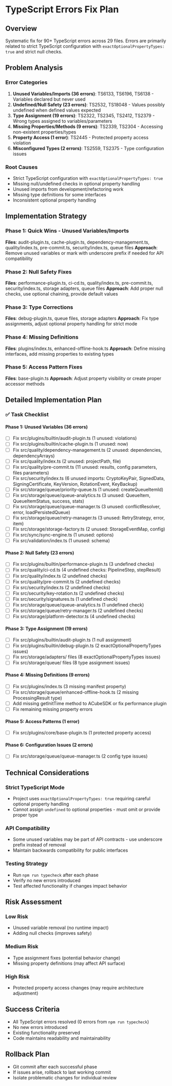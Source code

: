 # TypeScript Errors Fix Plan

## Overview
Systematic fix for 90+ TypeScript errors across 29 files. Errors are primarily related to strict TypeScript configuration with `exactOptionalPropertyTypes: true` and strict null checks.

## Problem Analysis

### Error Categories
1. **Unused Variables/Imports (36 errors)**: TS6133, TS6196, TS6138 - Variables declared but never used
2. **Undefined/Null Safety (23 errors)**: TS2532, TS18048 - Values possibly undefined when defined values expected
3. **Type Assignment (19 errors)**: TS2322, TS2345, TS2412, TS2379 - Wrong types assigned to variables/parameters
4. **Missing Properties/Methods (9 errors)**: TS2339, TS2304 - Accessing non-existent properties/types
5. **Property Access (1 error)**: TS2445 - Protected property access violation
6. **Misconfigured Types (2 errors)**: TS2559, TS2375 - Type configuration issues

### Root Causes
- Strict TypeScript configuration with `exactOptionalPropertyTypes: true`
- Missing null/undefined checks in optional property handling
- Unused imports from development/refactoring work
- Missing type definitions for some interfaces
- Inconsistent optional property handling

## Implementation Strategy

### Phase 1: Quick Wins - Unused Variables/Imports
**Files**: audit-plugin.ts, cache-plugin.ts, dependency-management.ts, quality/index.ts, pre-commit.ts, security/index.ts, queue files
**Approach**: Remove unused variables or mark with underscore prefix if needed for API compatibility

### Phase 2: Null Safety Fixes
**Files**: performance-plugin.ts, ci-cd.ts, quality/index.ts, pre-commit.ts, security/index.ts, storage adapters, queue files
**Approach**: Add proper null checks, use optional chaining, provide default values

### Phase 3: Type Corrections
**Files**: debug-plugin.ts, queue files, storage adapters
**Approach**: Fix type assignments, adjust optional property handling for strict mode

### Phase 4: Missing Definitions
**Files**: plugins/index.ts, enhanced-offline-hook.ts
**Approach**: Define missing interfaces, add missing properties to existing types

### Phase 5: Access Pattern Fixes
**Files**: base-plugin.ts
**Approach**: Adjust property visibility or create proper accessor methods

## Detailed Implementation Plan

### ✅ Task Checklist

#### Phase 1: Unused Variables (36 errors)
- [ ] Fix src/plugins/builtin/audit-plugin.ts (1 unused: violations)
- [ ] Fix src/plugins/builtin/cache-plugin.ts (1 unused: now)
- [ ] Fix src/quality/dependency-management.ts (2 unused: dependencies, dependencyArrays)
- [ ] Fix src/quality/index.ts (2 unused: projectPath, file)
- [ ] Fix src/quality/pre-commit.ts (11 unused: results, config parameters, files parameters)
- [ ] Fix src/security/index.ts (6 unused imports: CryptoKeyPair, SignedData, SigningCertificate, KeyVersion, RotationEvent, KeyBackup)
- [ ] Fix src/storage/queue/priority-queue.ts (1 unused: createQueueItemId)
- [ ] Fix src/storage/queue/queue-analytics.ts (3 unused: QueueItem, QueueItemStatus, success, stats)
- [ ] Fix src/storage/queue/queue-manager.ts (3 unused: conflictResolver, error, loadPersistedQueue)
- [ ] Fix src/storage/queue/retry-manager.ts (3 unused: RetryStrategy, error, item)
- [ ] Fix src/storage/storage-factory.ts (2 unused: StorageEventMap, config)
- [ ] Fix src/sync/sync-engine.ts (1 unused: options)
- [ ] Fix src/validation/index.ts (1 unused: schema)

#### Phase 2: Null Safety (23 errors)
- [ ] Fix src/plugins/builtin/performance-plugin.ts (3 undefined checks)
- [ ] Fix src/quality/ci-cd.ts (4 undefined checks: PipelineStep, stepResult)
- [ ] Fix src/quality/index.ts (2 undefined checks)
- [ ] Fix src/quality/pre-commit.ts (2 undefined checks)
- [ ] Fix src/security/index.ts (2 undefined checks)
- [ ] Fix src/security/key-rotation.ts (2 undefined checks)
- [ ] Fix src/security/signatures.ts (1 undefined check)
- [ ] Fix src/storage/queue/queue-analytics.ts (1 undefined check)
- [ ] Fix src/storage/queue/retry-manager.ts (2 undefined checks)
- [ ] Fix src/storage/platform-detector.ts (4 undefined checks)

#### Phase 3: Type Assignment (19 errors)
- [ ] Fix src/plugins/builtin/audit-plugin.ts (1 null assignment)
- [ ] Fix src/plugins/builtin/debug-plugin.ts (2 exactOptionalPropertyTypes issues)
- [ ] Fix src/storage/adapters/ files (8 exactOptionalPropertyTypes issues)
- [ ] Fix src/storage/queue/ files (8 type assignment issues)

#### Phase 4: Missing Definitions (9 errors)
- [ ] Fix src/plugins/index.ts (3 missing manifest property)
- [ ] Fix src/storage/queue/enhanced-offline-hook.ts (2 missing ProcessingResult type)
- [ ] Add missing getInitTime method to ACubeSDK or fix performance plugin
- [ ] Fix remaining missing property errors

#### Phase 5: Access Patterns (1 error)
- [ ] Fix src/plugins/core/base-plugin.ts (1 protected property access)

#### Phase 6: Configuration Issues (2 errors)
- [ ] Fix src/storage/queue/queue-manager.ts (2 config type issues)

## Technical Considerations

### Strict TypeScript Mode
- Project uses `exactOptionalPropertyTypes: true` requiring careful optional property handling
- Cannot assign `undefined` to optional properties - must omit or provide proper type

### API Compatibility
- Some unused variables may be part of API contracts - use underscore prefix instead of removal
- Maintain backwards compatibility for public interfaces

### Testing Strategy
- Run `npm run typecheck` after each phase
- Verify no new errors introduced
- Test affected functionality if changes impact behavior

## Risk Assessment

### Low Risk
- Unused variable removal (no runtime impact)
- Adding null checks (improves safety)

### Medium Risk  
- Type assignment fixes (potential behavior change)
- Missing property definitions (may affect API surface)

### High Risk
- Protected property access changes (may require architecture adjustment)

## Success Criteria
- All TypeScript errors resolved (0 errors from `npm run typecheck`)
- No new errors introduced
- Existing functionality preserved
- Code maintains readability and maintainability

## Rollback Plan
- Git commit after each successful phase
- If issues arise, rollback to last working commit
- Isolate problematic changes for individual review